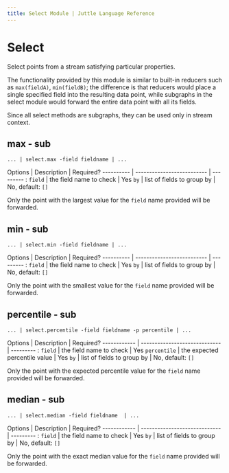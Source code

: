 ```yaml
---
title: Select Module | Juttle Language Reference
---
```


# Select

Select points from a stream satisfying particular properties.

The functionality provided by this module is similar to built-in reducers such as `max(fieldA)`, `min(fieldB)`; the difference is that reducers would place a single specified field into the resulting data point, while subgraphs in the select module would forward the entire data point with all its fields.

Since all select methods are subgraphs, they can be used only in stream context.

## max - sub

```
... | select.max -field fieldname | ...
```

Options    |         Description        | Required?
---------- | -------------------------- | --------- :
`field`    | the field name to check    | Yes
`by`       | list of fields to group by | No, default: `[]`

Only the point with the largest value for the `field` name provided will be
forwarded.

## min - sub

```
... | select.min -field fieldname | ...
```

Options    |         Description        | Required?
---------- | -------------------------- | --------- :
`field`    | the field name to check    | Yes
`by`       | list of fields to group by | No, default: `[]`

Only the point with the smallest value for the `field` name provided will be
forwarded.

## percentile - sub

```
... | select.percentile -field fieldname -p percentile | ...
```

Options      |         Description           | Required?
------------ | ----------------------------- | --------- :
`field`      | the field name to check       | Yes
`percentile` | the expected percentile value | Yes
`by`         | list of fields to group by    | No, default: `[]`

Only the point with the expected percentile value for the `field` name
provided will be forwarded.

## median - sub

```
... | select.median -field fieldname  | ...
```

Options      |         Description           | Required?
------------ | ----------------------------- | --------- :
`field`      | the field name to check       | Yes
`by`         | list of fields to group by    | No, default: `[]`

Only the point with the exact median value for the `field` name
provided will be forwarded.
